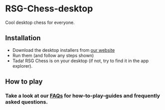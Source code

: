 # RSG-Chess-desktop

Cool desktop chess for everyone.

## Installation

- Download the desktop installers from [our website](https://rsg-chess.now.sh/download)
- Run them (and follow any steps shown)
- Tada! RSG Chess is on your desktop (if not, try to find it in the app explorer).

## How to play

### Take a look at our [FAQs](https://rsg-chess.now.sh/docs/faq) for how-to-play-guides and frequently asked questions.
